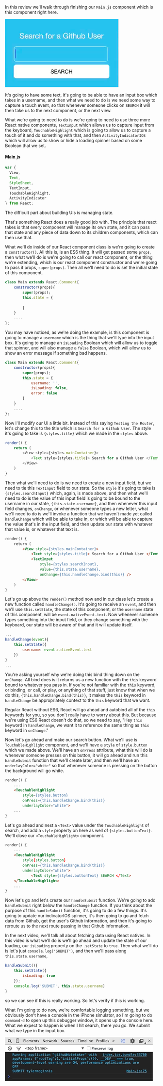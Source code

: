 In this review we'll walk through finishing our `Main.js` component which is this component right here. 

![Main.js Component](../images/react-use-state-and-touch-events-in-react-native-main.js-component.png)

It's going to have some text, it's going to be able to have an input box which takes in a username, and then what we need to do is we need some way to capture a touch event, so that whenever someone clicks on `SEARCH` it will then take us to the next component, or the next view.

What we're going to need to do is we're going to need to use three more React native components, `TextInput` which allows us to capture input from the keyboard, `TouchableHighlight` which is going to allow us to capture a touch of it and do something with that, and then `ActivityIndicatorIOS` which will allow us to show or hide a loading spinner based on some Boolean that we set. 

#### Main.js
```javascript
var {
  View,
  Text,
  StyleSheet,
  TextInput,
  TouchableHighlight,
  ActivityIndicator
} from React;
```

The difficult part about building UIs is managing state.

That's something React does a really good job with. The principle that react takes is that every component will manage its own state, and it can pass that state and any piece of data down to its children components, which can then use that.

What we'll do inside of our React component class is we're going to create a `constructor()`. All this is, is an ES6 thing. It will get passed some `props`, then what we'll do is we're going to call our react component, or the thing we're extending, which is our react component constructor and we're going to pass it props, `super(props)`. Then all we'll need to do is set the initial state of this component.

```javascript
class Main extends React.Comonent{
    constructor(props){
        super(props);
        this.state = {

        }
    }
    ....
};
```

You may have noticed, as we're doing the example, is this component is going to manage a `username` which is the thing that we'll type into the input box. It's going to manage an `isLoading` Boolean which will allow us to toggle that spinner, and will also manage a `false` Boolean, which will allow us to show an error message if something bad happens.

```javascript
class Main extends React.Comonent{
    constructor(props){
        super(props);
        this.state = {
            username: '',
            isLoading: false,
            error: false
        }
    }
    ....
};
```

Now I'll modify our UI a little bit. Instead of this saying `Testing the Router`, let's change this to the title which is `Search for a Github User`. The style it's going to take is `{styles.title}` which we made in the `styles` above. 

```javascript
render() {
    return (
        <View style={styles.mainContainer}>
            <Text style={styles.title}> Search for a Github User </Text>
        </View>
    )
}
```

Then what we'll need to do is we need to create a new input field, but we need to tie this `TextInput` field to our state. So the `style` it's going to take is `{styles.searchInput}` which, again, is made above, and then what we'll need to do is the value of this input field is going to be bound to the username in our state, `{this.state.username}`, and then whenever this input field changes, `onChange`, or whenever someone types a new letter, what we'll need to do is we'll invoke a function that we haven't made yet called `handleChange` which will be able to take in, or which will be able to capture the value that's in the input field, and then update our state with whatever that value is, or whatever that text is.

```html
render() {
    return (
        <View style={styles.mainContainer}>
            <Text style={styles.title}> Search for a Github User </Text>
            <TextInput
                style={styles.searchInput},
                value={this.state.username},
                onChange={this.handleChange.bind(this)} />
        </View>
    )
}
```

Let's go up above the `render()` method now and in our class let's create a new function called `handleChange()`. It's going to receive an `event`, and then we'll use `this.setState`, the state of this component, or the `username` state of this component, will be `event.nativeEvent.text`. Now whenever someone types something into the input field, or they change something with the keyboard, our state will be aware of that and it will update itself.

```javascript
...
handleChange(event){
    this.setState({
        username: event.nativeEvent.text
    })
}
...
```
You're asking yourself why we're doing this bind thing down on the `onChange`. All bind does is it returns us a new function with the `this` keyword bound to whatever you pass in. If you're not familiar with the `this` keyword, or binding, or call, or play, or anything of that stuff, just know that when we do this, `{this.handleChange.bind(this)}`, it makes the `this` keyword in `handleChange` be appropriately context to the `this` keyword that we want.

Regular React without ES6, React will go ahead and autobind all of the `this` keywords for you, so you don't really have to worry about this. But because we're using ES6 React doesn't do that, so we need to say, "Hey `this` keyword in `handleChange`, we want it to reference the same thing as `this` keyword in `onChange`."

Now let's go ahead and make our search button. What we'll use is `TouchableHighlight` component, and we'll have a `style` of `style.button` which we made above. We'll have an `onPress` attribute, what this will do is whenever someone presses on this button, it will go ahead and run this `handleSubmit` function that we'll create later, and then we'll have an `underlayColor="white"` so that whenever someone is pressing on the button the background will go white.

```html
render() {
    ...
    <TouchableHighlight
        style={styles.button}
        onPress={this.handleChange.bind(this)}
        underlayColor="white">
    ...
}
```

Let's go ahead and nest a `<Text>` value under the `TouchableHighlight` of search, and add a `style` property on here as well of `{styles.buttonText}`. We'll close our `<TouchableHighlight>` component.

```html
render() {
    ...
    <TouchableHighlight
        style{styles.button}
        onPress={this.handleChange.bind(this)}
        underlayColor="white">
            <Text style={styles.buttonText} SEARCH </Text>
    </TouchableHighlight>
    ...
}
```

Now let's go and let's create our `handleSubmit` function. We're going to add `handleSubmit` right below the `handleChange` function. If you think about the purpose of this `handleSubmit` function, it's going to do a few things. It's going to update our indicatorIOS spinner, it's then going to go and fetch data from Github, get the user's Github information, and then it's going to reroute us to the next route passing in that Github information.

In the next video, we'll talk all about fetching data using React natives. In this video is what we'll do is we'll go ahead and update the state of our loading, our `isLoading` property on the `.setState` to `true`. Then what we'll do is let's just `console.log('SUBMIT')`, and then we'll pass along `this.state.username`, 

```javascript
handleSubmit(){
    this.setState({
        isLoading: true
    });
    console.log('SUBMIT', this.state.username)
}
```

so we can see if this is really working. So let's verify if this is working. 

What I'm going to do now, we're comfortable logging something, but we obviously don't have a console in the iPhone simulator, so I'm going to do `command-d` to open up this debugger window, it opens up the console here. What we expect to happen is when I hit search, there you go. We submit what we type in the input box. 

![Submit what we type in the input box](../images/react-use-state-and-touch-events-in-react-native-subimit-input-box.png)